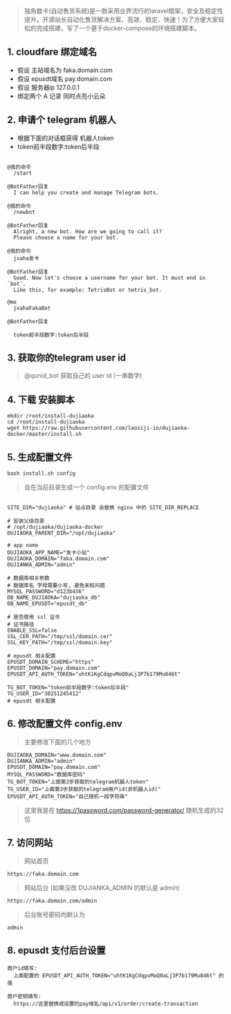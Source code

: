 > 独角数卡(自动售货系统)是一款采用业界流行的laravel框架，安全及稳定性提升。开源站长自动化售货解决方案、高效、稳定、快速！为了方便大家轻松的完成搭建，写了一个基于docker-compose的环境搭建脚本。

## 1. cloudfare 绑定域名

- 假设 主站域名为     faka.domain.com
- 假设 epusdt域名    pay.domain.com
- 假设 服务器ip      127.0.0.1
- 绑定两个 A 记录 同时点亮小云朵

## 2. 申请个 telegram 机器人

- 根据下面的对话框获得 机器人token
- token前半段数字:token后半段

```textile

@我的命令
  /start

@BotFather回复
  I can help you create and manage Telegram bots.

@我的命令
  /newbot

@BotFather回复
  Alright, a new bot. How are we going to call it? 
  Please choose a name for your bot.

@我的命令
  jxaha发卡

@BotFather回复
  Good. Now let's choose a username for your bot. It must end in `bot`. 
  Like this, for example: TetrisBot or tetris_bot.

@me
  jxahaFakaBot

@BotFather回复

  token前半段数字:token后半段

```

## 3. 获取你的telegram user id

> @qunid_bot 获取自己的 user id (一串数字)

## 4. 下载 安装脚本
```shell
mkdir /root/install-dujiaoka
cd /root/install-dujiaoka
wget https://raw.githubusercontent.com/laosiji-io/dujiaoka-docker/master/install.sh
```

## 5. 生成配置文件
```shell
bash install.sh config
```

> 会在当前目录生成一个 config.env 的配置文件

```shell

SITE_DIR="dujiaoka" # 站点目录 会替换 nginx 中的 SITE_DIR_REPLACE

# 安装父级目录
# /opt/dujiaoka/dujiaoka-docker
DUJIAOKA_PARENT_DIR="/opt/dujiaoka"

# app name
DUJIAOKA_APP_NAME="发卡小站"
DUJIAOKA_DOMAIN="faka.domain.com"
DUJIANKA_ADMIN="admin"

# 数据库相关参数
# 数据库名 字母需要小写, 避免未知问题
MYSQL_PASSWORD="d123b456"
DB_NAME_DUJIAOKA="dujiaoka_db"
DB_NAME_EPUSDT="epusdt_db"

# 是否使用 ssl 证书
# 证书路径
ENABLE_SSL=false
SSL_CER_PATH="/tmp/ssl/domain.cer"
SSL_KEY_PATH="/tmp/ssl/domain.key"

# epusdt 相关配置
EPUSDT_DOMAIN_SCHEME="https"
EPUSDT_DOMAIN="pay.domain.com"
EPUSDT_API_AUTH_TOKEN="uhtK1KgCdqpvMoQ0aLj3P7b179Mu846t"

TG_BOT_TOKEN="token前半段数字:token后半段"
TG_USER_ID="30251245412"
# epusdt 相关配置

```

## 6. 修改配置文件 config.env

> 主要修改下面的几个地方

```shell
DUJIAOKA_DOMAIN="www.domain.com"
DUJIANKA_ADMIN="admin"
EPUSDT_DOMAIN="pay.domain.com"
MYSQL_PASSWORD="数据库密码"
TG_BOT_TOKEN="上面第2步获取的telegram机器人token"
TG_USER_ID="上面第3步获取的telegram用户id(非机器人id)"
EPUSDT_API_AUTH_TOKEN="自己随机一段字符串"
```

> 这里我是在 https://1password.com/password-generator/ 随机生成的32位

## 7. 访问网站

> 网站首页
```shell
https://faka.domain.com
```

> 网站后台 (如果没改 DUJIANKA_ADMIN 的默认是 admin)
```shell
https://faka.domain.com/admin
```

> 后台账号密码均默认为
```shell
admin
```

## 8. epusdt 支付后台设置

```textfile
商户id填写:
  上面配置的 EPUSDT_API_AUTH_TOKEN="uhtK1KgCdqpvMoQ0aLj3P7b179Mu846t" 的值

商户密钥填写:
  https://这里替换成设置的pay域名/api/v1/order/create-transaction
```

